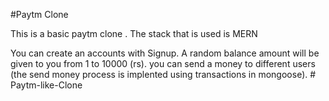 #Paytm Clone

This is a basic paytm clone .
The stack that is used is MERN

You can create an accounts with Signup.
A random balance amount will be given to you from 1 to 10000 (rs).
you can send a money to different users (the send money process is implented using transactions in mongoose).
#   P a y t m - l i k e - C l o n e  
 